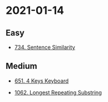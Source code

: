 # 2021-01-14

## Easy

* [734. Sentence Similarity](https://leetcode.com/problems/sentence-similarity/)

## Medium

* [651. 4 Keys Keyboard](https://leetcode.com/problems/4-keys-keyboard/)

* [1062. Longest Repeating Substring](https://leetcode.com/problems/longest-repeating-substring/)
